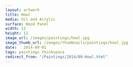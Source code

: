 ```yaml
---
layout: artwork
title: Howl
media: Oil and Acrylic
surface: Wood Panel
width: 12
height: 12
image_url: /images/paintings/howl.jpg
image_thumb_url: /images/thumbnails/paintings/howl.jpg
date:   2014-09-01
tags: paintings thinkspace
redirect_from: "/Paintings/2014/09-Howl.html"
---
```

